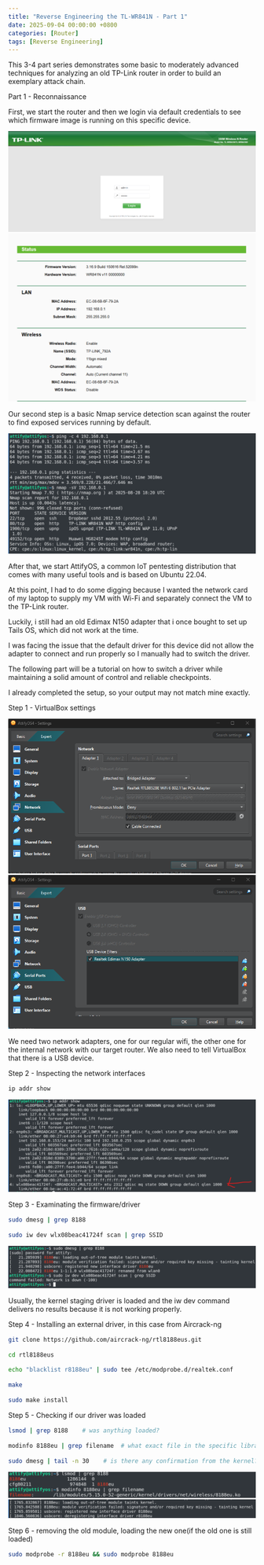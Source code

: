 ```yaml
---
title: "Reverse Engineering the TL-WR841N - Part 1"
date: 2025-09-04 00:00:00 +0800
categories: [Router]
tags: [Reverse Engineering]
---
```


This 3-4 part series demonstrates some basic to moderately advanced techniques for analyzing an old TP-Link router in order to build an exemplary attack chain.

Part 1 - Reconnaissance

First, we start the router and then we login via default credentials to see which firmware image is running on this specific device.

![TP-Link](/assets/TPLink/tplinkinterface.png)
![TP-Link](/assets/TPLink/firmware.png)

Our second step is a basic Nmap service detection scan against the router to find exposed services running by default.

![TP-Link](/assets/TPLink/nmap.png)

After that, we start AttifyOS, a common IoT pentesting distribution that comes with many useful tools and is based on Ubuntu 22.04.

At this point, I had to do some digging because I wanted the network card of my laptop to supply my VM with Wi-Fi and separately connect the VM to the TP-Link router.

Luckily, i still had an old Edimax N150 adapter that i once bought to set up Tails OS, which did not work at the time.

I was facing the issue that the default driver for this device did not allow the adapter to connect and run properly so I manually had to switch the driver. 

The following part will be a tutorial on how to switch a driver while maintaining a solid amount of control and reliable checkpoints.

I already completed the setup, so your output may not match mine exactly.

Step 1 - VirtualBox settings

![TPLink](/assets/TPLink/vboxset.png)    
![TPLink](/assets/TPLink/usb.png)   

We need two network adapters, one for our regular wifi, the other one for the internal network with our target router.
We also need to tell VirtualBox that there is a USB device.

Step 2 - Inspecting the network interfaces

```bash
ip addr show
```

![TPLink](/assets/TPLink/ipaddr.png)   

Step 3 - Examinating the firmware/driver 

```bash
sudo dmesg | grep 8188
```

```bash
sudo iw dev wlx08beac41724f scan | grep SSID
``` 

![TPLink](/assets/TPLink/iwdev.png)  

Usually, the kernel staging driver is loaded and the iw dev command delivers no results because it is not working properly.

Step 4 - Installing an external driver, in this case from Aircrack-ng

```bash
git clone https://github.com/aircrack-ng/rtl8188eus.git
```

```bash
cd rtl8188eus
```

```bash
echo "blacklist r8188eu" | sudo tee /etc/modprobe.d/realtek.conf
```

```bash
make
```

```bash
sudo make install
```


Step 5 - Checking if our driver was loaded

```bash
lsmod | grep 8188    # was anything loaded?
```

```bash
modinfo 8188eu | grep filename  # what exact file in the specific library got loaded?
```

```bash
sudo dmesg | tail -n 30    # is there any confirmation from the kernel?
```


![TPLink](/assets/TPLink/lsmodinfo.png) 
![TPLink](/assets/TPLink/dmesg.png)   

Step 6 - removing the old module, loading the new one(if the old one is still loaded)

```bash
sudo modprobe -r 8188eu && sudo modprobe 8188eu
```
